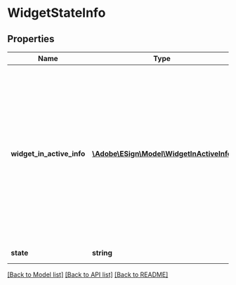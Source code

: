 # WidgetStateInfo

## Properties
Name | Type | Description | Notes
------------ | ------------- | ------------- | -------------
**widget_in_active_info** | [**\Adobe\ESign\\Model\WidgetInActiveInfo**](WidgetInActiveInfo.md) | Specify custom message which will be displayed  to the user or the URL to which user will be redirected when the widget is accessed in disabled state. This can be specified only in PUT request | [optional] 
**state** | **string** | State of the Widget | [optional] 

[[Back to Model list]](../README.md#documentation-for-models) [[Back to API list]](../README.md#documentation-for-api-endpoints) [[Back to README]](../README.md)


